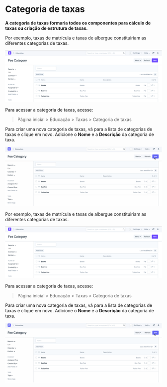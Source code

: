 # Categoria de taxas



**A categoria de taxas formaria todos os componentes para cálculo de taxas ou criação de estrutura de taxas.**


Por exemplo, taxas de matrícula e taxas de albergue constituiriam as diferentes categorias de taxas.


![Categoria de taxa](/files/education-fee-category-1.png)


Para acessar a categoria de taxas, acesse:



> 
> Página inicial > Educação > Taxas > Categoria de taxas
> 
> 
> 


Para criar uma nova categoria de taxas, vá para a lista de categorias de taxas e clique em novo. Adicione o **Nome** e a **Descrição** da categoria de taxa.


![Categoria de taxa](/files/education-fee-category-2.gif)


Por exemplo, taxas de matrícula e taxas de albergue constituiriam as diferentes categorias de taxas.


![Categoria de taxa](/files/education-fee-category-1.png)


Para acessar a categoria de taxas, acesse:



> 
> Página inicial > Educação > Taxas > Categoria de taxas
> 
> 
> 


Para criar uma nova categoria de taxas, vá para a lista de categorias de taxas e clique em novo. Adicione o **Nome** e a **Descrição** da categoria de taxa.


![Categoria de taxa](/files/education-fee-category-2.gif)




